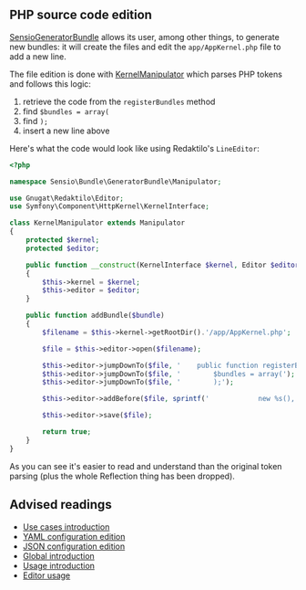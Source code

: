 ## PHP source code edition

[SensioGeneratorBundle](https://github.com/sensiolabs/SensioGeneratorBundle)
allows its user, among other things, to generate new bundles: it will create the
files and edit the `app/AppKernel.php` file to add a new line.

The file edition is done with [KernelManipulator](https://github.com/sensiolabs/SensioGeneratorBundle/blob/8b7a33aa3d22388443b6de0b0cf184122e9f60d2/Manipulator/KernelManipulator.php)
which parses PHP tokens and follows this logic:

1. retrieve the code from the `registerBundles` method
2. find `$bundles = array(`
3. find `);`
4. insert a new line above

Here's what the code would look like using Redaktilo's `LineEditor`:

```php
<?php

namespace Sensio\Bundle\GeneratorBundle\Manipulator;

use Gnugat\Redaktilo\Editor;
use Symfony\Component\HttpKernel\KernelInterface;

class KernelManipulator extends Manipulator
{
    protected $kernel;
    protected $editor;

    public function __construct(KernelInterface $kernel, Editor $editor)
    {
        $this->kernel = $kernel;
        $this->editor = $editor;
    }

    public function addBundle($bundle)
    {
        $filename = $this->kernel->getRootDir().'/app/AppKernel.php';

        $file = $this->editor->open($filename);

        $this->editor->jumpDownTo($file, '    public function registerBundles()');
        $this->editor->jumpDownTo($file, '        $bundles = array(');
        $this->editor->jumpDownTo($file, '        );');

        $this->editor->addBefore($file, sprintf('            new %s(),', $bundle));

        $this->editor->save($file);

        return true;
    }
}
```

As you can see it's easier to read and understand than the original token
parsing (plus the whole Reflection thing has been dropped).

## Advised readings

* [Use cases introduction](01-introduction.md)
* [YAML configuration edition](02-yaml-configuration-edition.md)
* [JSON configuration edition](03-json-configuration-edition.md)
* [Global introduction](../01-introduction.md)
* [Usage introduction](../usage/01-introduction.md)
* [Editor usage](../usage/02-editor.md)
